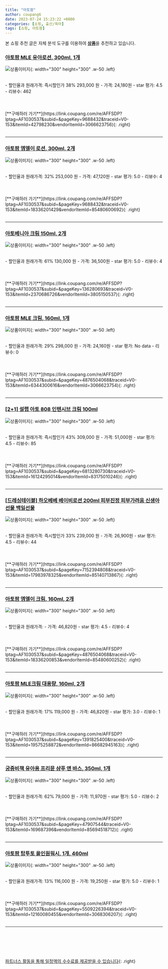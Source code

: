 ```yaml
---
title: "아토팜"
author: coupang6
date: 2023-07-24 15:23:22 +0800
categories: [쇼핑, 출산/육아]
tags: [쇼핑, 아토팜]
---
```


본 쇼핑 추천 글은 자체 분석 도구를 이용하여 [**상품**](https://link.coupang.com/a/bao1ui)을 추천하고 있습니다.

### [아토팜 MLE 유아로션, 300ml, 1개](https://link.coupang.com/re/AFFSDP?lptag=AF1030537&subid=&pageKey=9688432&traceid=V0-153&itemId=42798230&vendorItemId=3066623756)

![상품이미지](https://thumbnail10.coupangcdn.com/thumbnails/remote/230x230ex/image/retail/images/2533239866606246-b500c1c5-af19-462e-8410-1bb6b3fe940e.jpg){: width="300" height="300" .w-50 .left}


<br>
- 할인율과 원래가격: 즉시할인가 38%  293,000   원
- 가격: 24,180원
- star 평가: 4.5
- 리뷰수: 462
<br>
<br>
<br>
<br>
[**구매하러 가기**](https://link.coupang.com/re/AFFSDP?lptag=AF1030537&subid=&pageKey=9688432&traceid=V0-153&itemId=42798230&vendorItemId=3066623756){: .right}
<br>
<br>

---

### [아토팜 엠엘이 로션, 300ml, 2개](https://link.coupang.com/re/AFFSDP?lptag=AF1030537&subid=&pageKey=9688432&traceid=V0-153&itemId=18336201429&vendorItemId=85480600692)

![상품이미지](https://thumbnail7.coupangcdn.com/thumbnails/remote/230x230ex/image/retail/images/4d5c6e84-a7e3-47f9-b60d-f59c3b10c89b7913193552859591960.png){: width="300" height="300" .w-50 .left}


<br>
- 할인율과 원래가격: 32%  253,000   원
- 가격: 47,120원
- star 평가: 5.0
- 리뷰수: 4
<br>
<br>
<br>
<br>
[**구매하러 가기**](https://link.coupang.com/re/AFFSDP?lptag=AF1030537&subid=&pageKey=9688432&traceid=V0-153&itemId=18336201429&vendorItemId=85480600692){: .right}
<br>
<br>

---

### [아토베니아 크림 150ml, 2개](https://link.coupang.com/re/AFFSDP?lptag=AF1030537&subid=&pageKey=136280693&traceid=V0-153&itemId=2370686726&vendorItemId=3805150537)

![상품이미지](https://thumbnail7.coupangcdn.com/thumbnails/remote/230x230ex/image/vendor_inventory/4900/257474eb0f6daa7b2c2f7caee643c2c162694f3ce7499833204bb97ca9e0.jpg){: width="300" height="300" .w-50 .left}


<br>
- 할인율과 원래가격: 61%  130,000   원
- 가격: 36,500원
- star 평가: 5.0
- 리뷰수: 4
<br>
<br>
<br>
<br>
[**구매하러 가기**](https://link.coupang.com/re/AFFSDP?lptag=AF1030537&subid=&pageKey=136280693&traceid=V0-153&itemId=2370686726&vendorItemId=3805150537){: .right}
<br>
<br>

---

### [아토팜 MLE 크림, 160ml, 1개](https://link.coupang.com/re/AFFSDP?lptag=AF1030537&subid=&pageKey=4876504068&traceid=V0-153&itemId=6344300616&vendorItemId=3066623754)

![상품이미지](https://thumbnail10.coupangcdn.com/thumbnails/remote/230x230ex/image/retail/images/1331424713366067-acdefba1-3dfe-4b6d-b939-250b1d19dc9d.png){: width="300" height="300" .w-50 .left}


<br>
- 할인율과 원래가격: 29%  298,000   원
- 가격: 24,160원
- star 평가: No data
- 리뷰수: 0
<br>
<br>
<br>
<br>
[**구매하러 가기**](https://link.coupang.com/re/AFFSDP?lptag=AF1030537&subid=&pageKey=4876504068&traceid=V0-153&itemId=6344300616&vendorItemId=3066623754){: .right}
<br>
<br>

---

### [[2+1] 설랩 아토 808 인텐시브 크림 100ml](https://link.coupang.com/re/AFFSDP?lptag=AF1030537&subid=&pageKey=6813280730&traceid=V0-153&itemId=16124295014&vendorItemId=83175010246)

![상품이미지](https://thumbnail6.coupangcdn.com/thumbnails/remote/230x230ex/image/vendor_inventory/0271/c4a4a06d7587e1b0f2b8a135ba97330008c754671ccfca3f62f784e09965.jpg){: width="300" height="300" .w-50 .left}


<br>
- 할인율과 원래가격: 즉시할인가 43%  309,000   원
- 가격: 51,000원
- star 평가: 4.5
- 리뷰수: 85
<br>
<br>
<br>
<br>
[**구매하러 가기**](https://link.coupang.com/re/AFFSDP?lptag=AF1030537&subid=&pageKey=6813280730&traceid=V0-153&itemId=16124295014&vendorItemId=83175010246){: .right}
<br>
<br>

---

### [[드레싱테이블] 하오베베 베이비로션 200ml 피부진정 피부가려움 신생아선물 백일선물](https://link.coupang.com/re/AFFSDP?lptag=AF1030537&subid=&pageKey=7152394808&traceid=V0-153&itemId=17983978325&vendorItemId=85140713867)

![상품이미지](https://thumbnail9.coupangcdn.com/thumbnails/remote/230x230ex/image/vendor_inventory/ec41/dc67eb1744e5409970eb44179643331d26adc35cb523d8a24918803a2fba.jpeg){: width="300" height="300" .w-50 .left}


<br>
- 할인율과 원래가격: 즉시할인가 33%  239,000   원
- 가격: 26,900원
- star 평가: 4.5
- 리뷰수: 44
<br>
<br>
<br>
<br>
[**구매하러 가기**](https://link.coupang.com/re/AFFSDP?lptag=AF1030537&subid=&pageKey=7152394808&traceid=V0-153&itemId=17983978325&vendorItemId=85140713867){: .right}
<br>
<br>

---

### [아토팜 엠엘이 크림, 160ml, 2개](https://link.coupang.com/re/AFFSDP?lptag=AF1030537&subid=&pageKey=4876504068&traceid=V0-153&itemId=18336200853&vendorItemId=85480600252)

![상품이미지](https://thumbnail7.coupangcdn.com/thumbnails/remote/230x230ex/image/retail/images/c7ac358f-932a-4d2f-9744-5500e3a092e07274997642143777539.png){: width="300" height="300" .w-50 .left}


<br>
- 할인율과 원래가격: 
- 가격: 46,820원
- star 평가: 4.5
- 리뷰수: 4
<br>
<br>
<br>
<br>
[**구매하러 가기**](https://link.coupang.com/re/AFFSDP?lptag=AF1030537&subid=&pageKey=4876504068&traceid=V0-153&itemId=18336200853&vendorItemId=85480600252){: .right}
<br>
<br>

---

### [아토팜 MLE크림 대용량, 160ml, 2개](https://link.coupang.com/re/AFFSDP?lptag=AF1030537&subid=&pageKey=1391825400&traceid=V0-153&itemId=19575258872&vendorItemId=86682945163)

![상품이미지](https://thumbnail10.coupangcdn.com/thumbnails/remote/230x230ex/image/retail/images/d7f1fc10-e2ae-41b6-8f71-71feb81e83aa1264039247479675099.png){: width="300" height="300" .w-50 .left}


<br>
- 할인율과 원래가격: 17%  119,000   원
- 가격: 46,820원
- star 평가: 3.0
- 리뷰수: 1
<br>
<br>
<br>
<br>
[**구매하러 가기**](https://link.coupang.com/re/AFFSDP?lptag=AF1030537&subid=&pageKey=1391825400&traceid=V0-153&itemId=19575258872&vendorItemId=86682945163){: .right}
<br>
<br>

---

### [궁중비책 유아용 프리뮨 샴푸 앤 바스, 350ml, 1개](https://link.coupang.com/re/AFFSDP?lptag=AF1030537&subid=&pageKey=47907544&traceid=V0-153&itemId=169687396&vendorItemId=85694518712)

![상품이미지](https://thumbnail6.coupangcdn.com/thumbnails/remote/230x230ex/image/retail/images/2023/04/17/14/2/8b5530cd-13e8-4002-abfa-d87c5960e838.jpg){: width="300" height="300" .w-50 .left}


<br>
- 할인율과 원래가격: 62%  79,000   원
- 가격: 11,970원
- star 평가: 5.0
- 리뷰수: 2
<br>
<br>
<br>
<br>
[**구매하러 가기**](https://link.coupang.com/re/AFFSDP?lptag=AF1030537&subid=&pageKey=47907544&traceid=V0-153&itemId=169687396&vendorItemId=85694518712){: .right}
<br>
<br>

---

### [아토팜 탑투토 올인원워시, 1개, 460ml](https://link.coupang.com/re/AFFSDP?lptag=AF1030537&subid=&pageKey=5509226394&traceid=V0-153&itemId=12160080455&vendorItemId=3068306207)

![상품이미지](https://thumbnail10.coupangcdn.com/thumbnails/remote/230x230ex/image/retail/images/3669928634309558-b4dd27c1-d4cf-4d4c-8e49-62cd6c38be65.jpg){: width="300" height="300" .w-50 .left}


<br>
- 할인율과 원래가격: 13%  116,000   원
- 가격: 19,250원
- star 평가: 5.0
- 리뷰수: 1
<br>
<br>
<br>
<br>
[**구매하러 가기**](https://link.coupang.com/re/AFFSDP?lptag=AF1030537&subid=&pageKey=5509226394&traceid=V0-153&itemId=12160080455&vendorItemId=3068306207){: .right}
<br>
<br>

---
<br><br><br><br><br> [파트너스 활동을 통해 일정액의 수수료를 제공받을 수 있습니다](https://link.coupang.com/a/bao1ui){: .right}